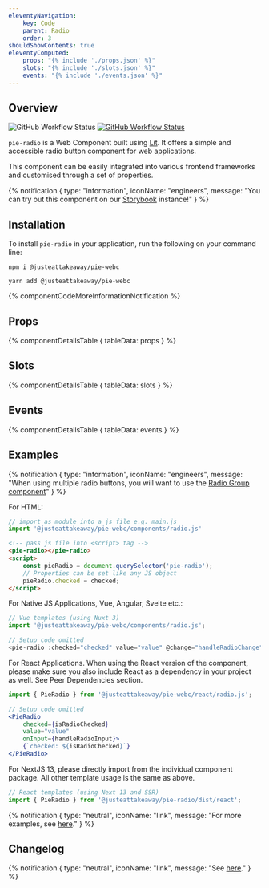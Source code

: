 ```yaml
---
eleventyNavigation:
    key: Code
    parent: Radio
    order: 3
shouldShowContents: true
eleventyComputed:
    props: "{% include './props.json' %}"
    slots: "{% include './slots.json' %}"
    events: "{% include './events.json' %}"
---
```


## Overview

<p>
  <a href="https://www.npmjs.com/@justeattakeaway/pie-radio" style="text-decoration: none">
    <img alt="GitHub Workflow Status" src="https://img.shields.io/npm/v/@justeattakeaway/pie-radio.svg?label=pie-radio">
  </a>

  <a href="https://www.npmjs.com/package/@justeattakeaway/pie-webc">
    <img alt="GitHub Workflow Status" src="https://img.shields.io/npm/v/@justeattakeaway/pie-webc.svg?label=pie-webc">
  </a>
</p>

`pie-radio` is a Web Component built using [Lit](https://lit.dev/). It offers a simple and accessible radio button component for web applications.

This component can be easily integrated into various frontend frameworks and customised through a set of properties.

{% notification {
  type: "information",
  iconName: "engineers",
  message: "You can try out this component on our [Storybook](https://webc.pie.design/?path=/story/radio) instance!"
} %}

## Installation

To install `pie-radio` in your application, run the following on your command line:

```shell
npm i @justeattakeaway/pie-webc
```

```shell
yarn add @justeattakeaway/pie-webc
```

{% componentCodeMoreInformationNotification %}

## Props

{% componentDetailsTable {
  tableData: props
} %}

## Slots

{% componentDetailsTable {
  tableData: slots
} %}

## Events

{% componentDetailsTable {
  tableData: events
} %}

## Examples

{% notification {
  type: "information",
  iconName: "engineers",
  message: "When using multiple radio buttons, you will want to use the [Radio Group component](/components/radio-group/)"
} %}


For HTML:

```js
// import as module into a js file e.g. main.js
import '@justeattakeaway/pie-webc/components/radio.js'
```

```html
<!-- pass js file into <script> tag -->
<pie-radio></pie-radio>
<script>
    const pieRadio = document.querySelector('pie-radio');
    // Properties can be set like any JS object
    pieRadio.checked = checked;
</script>
```

For Native JS Applications, Vue, Angular, Svelte etc.:

```js
// Vue templates (using Nuxt 3)
import '@justeattakeaway/pie-webc/components/radio.js';

// Setup code omitted
<pie-radio :checked="checked" value="value" @change="handleRadioChange"></pie-radio>
```

For React Applications. When using the React version of the component, please make sure you also include React as a dependency in your project as well. See Peer Dependencies section.

```jsx
import { PieRadio } from '@justeattakeaway/pie-webc/react/radio.js';

// Setup code omitted
<PieRadio
    checked={isRadioChecked}
    value="value"
    onInput={handleRadioInput}>
    {`checked: ${isRadioChecked}`}
</PieRadio>
```
For NextJS 13, please directly import from the individual component package. All other template usage is the same as above.
```jsx
// React templates (using Next 13 and SSR)
import { PieRadio } from '@justeattakeaway/pie-radio/dist/react';
```

{% notification {
  type: "neutral",
  iconName: "link",
  message: "For more examples, see [here](https://github.com/justeattakeaway/pie-aperture/tree/main)."
} %}

## Changelog

{% notification {
  type: "neutral",
  iconName: "link",
  message: "See [here](https://github.com/justeattakeaway/pie/blob/main/packages/components/pie-radio/CHANGELOG.md)."
} %}
